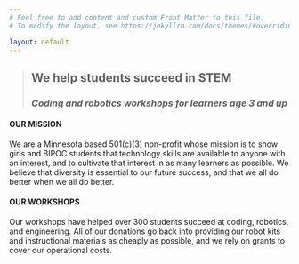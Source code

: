 ```yaml
---
# Feel free to add content and custom Front Matter to this file.
# To modify the layout, see https://jekyllrb.com/docs/themes/#overriding-theme-defaults

layout: default
---
```


<blockquote class="custom-bg">
<h2>We help students succeed in STEM</h2>
<h3><i>Coding and robotics workshops for learners age 3 and up</i></h3>
</blockquote>

#### OUR MISSION
We are a Minnesota based 501(c)(3) non-profit whose mission is to show girls and BIPOC students that technology skills are available to anyone with an interest, and to cultivate that interest in as many learners as possible. We believe that diversity is essential to our future success, and that we all do better when we all do better.


#### OUR WORKSHOPS
Our workshops have helped over 300 students succeed at coding, robotics, and engineering. All of our donations go back into providing our robot kits and instructional materials as cheaply as possible, and we rely on grants to cover our operational costs.